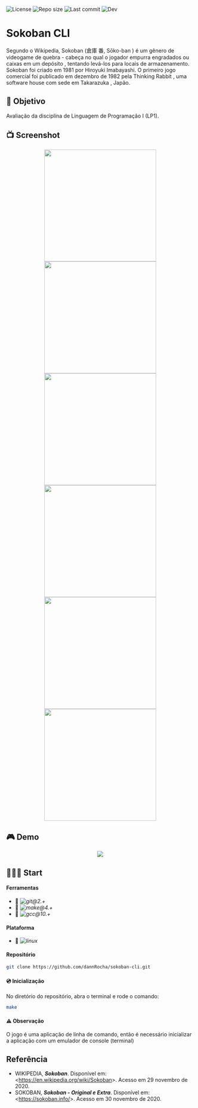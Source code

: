 ![License](https://img.shields.io/github/license/dannrocha/sokoban-cli)
![Repo size](https://img.shields.io/github/repo-size/dannrocha/sokoban-cli)
![Last commit](https://img.shields.io/github/last-commit/dannRocha/sokoban-cli)
![Dev](https://img.shields.io/badge/daniel%20rocha-dev-green)

# Sokoban CLI

Segundo o Wikipedia, Sokoban (倉庫 番, Sōko-ban ) é um gênero de videogame de quebra - cabeça no qual o jogador empurra engradados ou caixas em um depósito , tentando levá-los para locais de armazenamento.
Sokoban foi criado em 1981 por Hiroyuki Imabayashi. O primeiro jogo comercial foi publicado em dezembro de 1982 pela Thinking Rabbit , uma software house com sede em Takarazuka , Japão.

## :dart: Objetivo

Avaliação da disciplina de Linguagem de Programação I (LP1).

## :tv: Screenshot

<p align="center" display="flex">
  <img width="300px" src="screenshot/sokoban-0.png" />
  <img width="300px" src="screenshot/sokoban-1.png" />
  <img width="300px" src="screenshot/sokoban-2.png" />
  <img width="300px" src="screenshot/sokoban-3.png" />
  <img width="300px" src="screenshot/sokoban-4.png" />
  <img width="300px" src="screenshot/sokoban-5.png" />
</p>

## :video_game: Demo

<p align="center" display="flex">
  <img src="screenshot/demo.gif" />
</p>

## &#x1F477;&#x1F3FF;&#x200D;&#x2642;&#xFE0F; Start

#### Ferramentas
* :pushpin: *![git@2.+](http://img.shields.io/badge/Git@2.+-%230077B6.svg?&style=flat-square&logo=git&logoColor=white&color=3f2f00&labelColor=e94e31)*
* :pushpin: *![make@4.+](https://img.shields.io/badge/Make@2.+-%230077B6.svg?&style=flat-square&logo=cmake&logoColor=white&color=000000&labelColor=064F8C)*
* :pushpin: *![gcc@10.+](https://img.shields.io/badge/GCC@10.+-%230077B6.svg?&style=flat-square&logo=gnu&logoColor=white&color=4EAA25&labelColor=A42E2B)*

#### Plataforma
* :pushpin: *![linux](https://img.shields.io/badge/Linux-%230077B6.svg?&style=flat-square&logo=linux&logoColor=white&color=FCC624&labelColor=000000)*

#### Repositório

```sh 
git clone https://github.com/dannRocha/sokoban-cli.git
```

#### :cd: Inicialização
No diretório do repositório, abra o terminal e rode o comando:
```sh
make
```
#### :warning: Observação
O jogo é uma aplicação de linha de comando, então é necessário inicializar a aplicação com um emulador de console (terminal)

## Referência

- WIKIPEDIA, ***Sokoban***. Disponível em: <<https://en.wikipedia.org/wiki/Sokoban>>. Acesso em 29 novembro de 2020.
- SOKOBAN, ***Sokoban - Original e Extra***. Disponível em: <<https://sokoban.info/>>. Acesso em 30 novembro de 2020.
